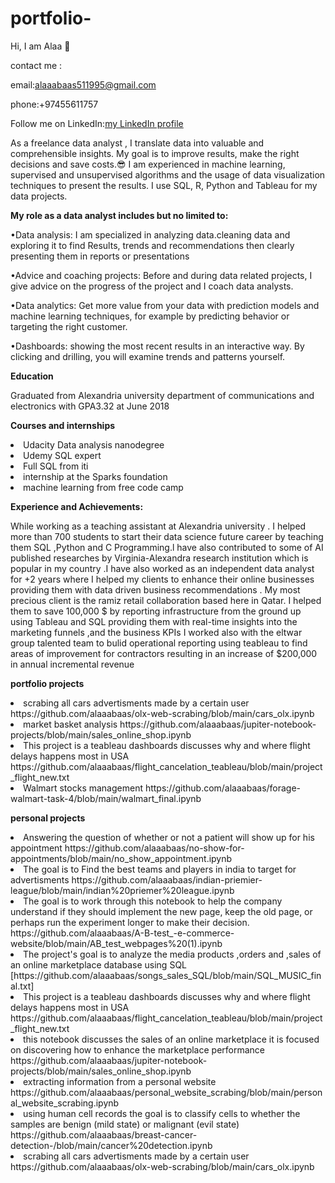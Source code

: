 # portfolio-
Hi, I am Alaa :wave:


contact me :

email:alaaabaas511995@gmail.com


phone:+97455611757

Follow me on LinkedIn:[my LinkedIn profile](http://www.linkedin.com/in/alaa-abaas)

As a freelance data analyst , I translate data into valuable and comprehensible insights. My goal is to improve results, make the right decisions and save costs.:sunglasses:
I am experienced in machine learning, supervised and unsupervised algorithms and  the usage of data visualization techniques to present the results. I use SQL, R, Python and Tableau for my data projects.

**My role as a data analyst includes but no limited to:**


•Data analysis:
I am specialized in analyzing data.cleaning data and exploring it to find Results, trends and recommendations then  clearly presenting them  in reports or presentations 

•Advice and coaching projects:
Before and during data related projects, I give advice on the progress of the project and I coach data analysts.


•Data analytics:
Get more value from your data with prediction models and machine learning techniques, for example by predicting behavior or targeting the right customer.


•Dashboards:
showing the most recent results in an interactive way. By clicking and drilling, you will examine trends and patterns yourself.


**Education**


Graduated from Alexandria university department of communications and electronics with GPA3.32 at June 2018 

**Courses and internships**

 <li>Udacity Data analysis nanodegree 
 <li>Udemy SQL expert 
 <li>Full SQL from iti
 <li>internship at the Sparks foundation
 <li>machine learning from free code camp 

**Experience and Achievements:**

While working as a teaching assistant at Alexandria university . I helped more than 700 students to start their data science future career by teaching them SQL ,Python and C Programming.l have also contributed to some of AI published researches by Virginia-Alexandra research institution which is popular in my country  .I have also worked as an independent data analyst for +2 years where I helped my clients to enhance their online businesses providing them with  data driven business recommendations .
My most precious client is the ramiz retail collaboration  based here in Qatar. I helped them to save 100,000 $ by reporting infrastructure from the ground up using Tableau and SQL providing them with real-time insights into the marketing funnels ,and the business KPIs 
I worked also with the eltwar group talented team to bulid operational reporting using teableau to find areas of improvement for contractors resulting 
 in  an increase of $200,000 in annual incremental revenue 

**portfolio projects**
<li>scrabing all cars advertisments made by a certain user
https://github.com/alaaabaas/olx-web-scrabing/blob/main/cars_olx.ipynb
<li>market basket analysis 
https://github.com/alaaabaas/jupiter-notebook-projects/blob/main/sales_online_shop.ipynb
<li>This project is a teableau dashboards discusses why and where flight delays happens most in USA
https://github.com/alaaabaas/flight_cancelation_teableau/blob/main/project_flight_new.txt
<li>Walmart stocks management 
https://github.com/alaaabaas/forage-walmart-task-4/blob/main/walmart_final.ipynb

**personal projects**


<li>Answering the question of whether or not a patient will show up for his  appointment
https://github.com/alaaabaas/no-show-for-appointments/blob/main/no_show_appointment.ipynb
<li>The goal is to Find the best teams and players in india to target for advertisments
https://github.com/alaaabaas/indian-priemier-league/blob/main/indian%20priemer%20league.ipynb
<li>The goal is to work through this notebook to help the company understand if they should implement the new page, keep the old page, or perhaps run the experiment longer to make their decision.
https://github.com/alaaabaas/A-B-test_-e-commerce-website/blob/main/AB_test_webpages%20(1).ipynb
<li>The project's goal is to analyze the  media products ,orders and ,sales of an online marketplace database using SQL
[https://github.com/alaaabaas/songs_sales_SQL/blob/main/SQL_MUSIC_final.txt]
<li>This project is a teableau dashboards discusses why and where flight delays happens most in USA
https://github.com/alaaabaas/flight_cancelation_teableau/blob/main/project_flight_new.txt
<li>this notebook discusses the sales of an online marketplace it is focused on discovering how to enhance the marketplace performance
https://github.com/alaaabaas/jupiter-notebook-projects/blob/main/sales_online_shop.ipynb
<li>extracting information from a personal website
https://github.com/alaaabaas/personal_website_scrabing/blob/main/personal_website_scrabing.ipynb
<li>using human cell records the goal is to classify cells to whether the samples are benign (mild state) or malignant (evil state)
https://github.com/alaaabaas/breast-cancer-detection-/blob/main/cancer%20detection.ipynb
<li>scrabing all cars advertisments made by a certain user
https://github.com/alaaabaas/olx-web-scrabing/blob/main/cars_olx.ipynb
